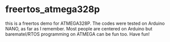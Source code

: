 # freertos_atmega328p

this is a freertos demo for ATMEGA328P.
The codes were tested on Arduino NANO, as far as I remember.
Most people are centered on Arduino but barematel/RTOS programming on ATMEGA can be fun too.
Have fun!
